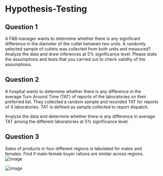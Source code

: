 # Hypothesis-Testing
## Question 1
A F&B manager wants to determine whether there is any significant difference in the diameter of the cutlet between two units. A randomly selected sample of cutlets was collected from both units and measured? Analyze the data and draw inferences at 5% significance level. Please state the assumptions and tests that you carried out to check validity of the assumptions.

## Question 2
   A hospital wants to determine whether there is any difference in the average Turn Around Time (TAT) of reports of the laboratories on their preferred list. They collected a random sample and recorded TAT for reports of 4 laboratories. TAT is defined as sample collected to report dispatch.
   
  Analyze the data and determine whether there is any difference in average TAT among the different laboratories at 5% significance level.

## Question 3
  Sales of products in four different regions is tabulated for males and females. Find if male-female buyer rations are similar across regions.
![image](https://user-images.githubusercontent.com/122975596/235348569-efe6a978-022b-4a5f-a188-d63a9455e89b.png)


![image](https://user-images.githubusercontent.com/122975596/235428160-d4ef1a64-9e9c-451b-9caa-399364102caf.png)

